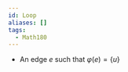 ```yaml
---
id: Loop
aliases: []
tags:
  - Math180
---
```


- An edge $e$ such that $\varphi(e) = \left\{u\right\}$
